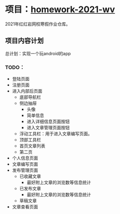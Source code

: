 项目：[homework-2021-wv](https://github.com/shx-2020/homework-2021-wv)
===
2021年红红岩网校寒假作业仓库。

##  项目内容计划
总计划：实现一个玩android的app<br>
### TODO：
* 登陆页面
* 注册页面
* 进入内部后页面
    * 底部导航栏
    * 侧边抽屉
        * 头像
        * 简单信息
        * 进入详细信息页面按钮
        * 进入文章管理页面按钮
    * 浮动工具栏：用于进入文章编写页面。
    * 顶部工具栏
    * 首页文章列表
    * 第二页
* 个人信息页面
* 文章编写页面
* 发布管理页面
    * 已收藏文章
        * 最好附上文章的浏览数等信息统计
    * 已发布文章
        * 最好附上文章的浏览数等信息统计
    * 草稿文章
* 文章查看页面
